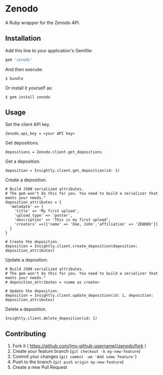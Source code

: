 # Zenodo

A Ruby wrapper for the Zenodo API.

## Installation

Add this line to your application's Gemfile:

```ruby
gem 'zenodo'
```

And then execute:

    $ bundle

Or install it yourself as:

    $ gem install zenodo

## Usage

Set the client API key.
```
Zenodo.api_key = <your API key>
```

Get depositions.
```
depositions = Zenodo.client.get_depositions
```

Get a deposition.
```
deposition = Insightly.client.get_deposition(id: 1)
```

Create a deposition.
```
# Build JSON serialized attributes.
# The gem won't do this for you. You need to build a serializer that meets your needs."
deposition_attributes = {
  'metadata' => {
    'title' => 'My first upload',
    'upload_type' => 'poster',
    'description' => 'This is my first upload',
    'creators' =>[{'name' => 'Doe, John','affiliation' => 'ZENODO'}]
  }
}

# Create the deposition.
deposition = Insightly.client.create_deposition(deposition: deposition_attributes)
```

Update a deposition.
```
# Build JSON serialized attributes.
# The gem won't do this for you. You need to build a serializer that meets your needs."
# deposition_attributes = <same as create>

# Update the deposition.
deposition = Insightly.client.update_deposition(id: 1, deposition: deposition_attributes)
```

Delete a deposition.
```
Insightly.client.delete_deposition(id: 1)
```

## Contributing

1. Fork it ( https://github.com/[my-github-username]/zenodo/fork )
2. Create your feature branch (`git checkout -b my-new-feature`)
3. Commit your changes (`git commit -am 'Add some feature'`)
4. Push to the branch (`git push origin my-new-feature`)
5. Create a new Pull Request
